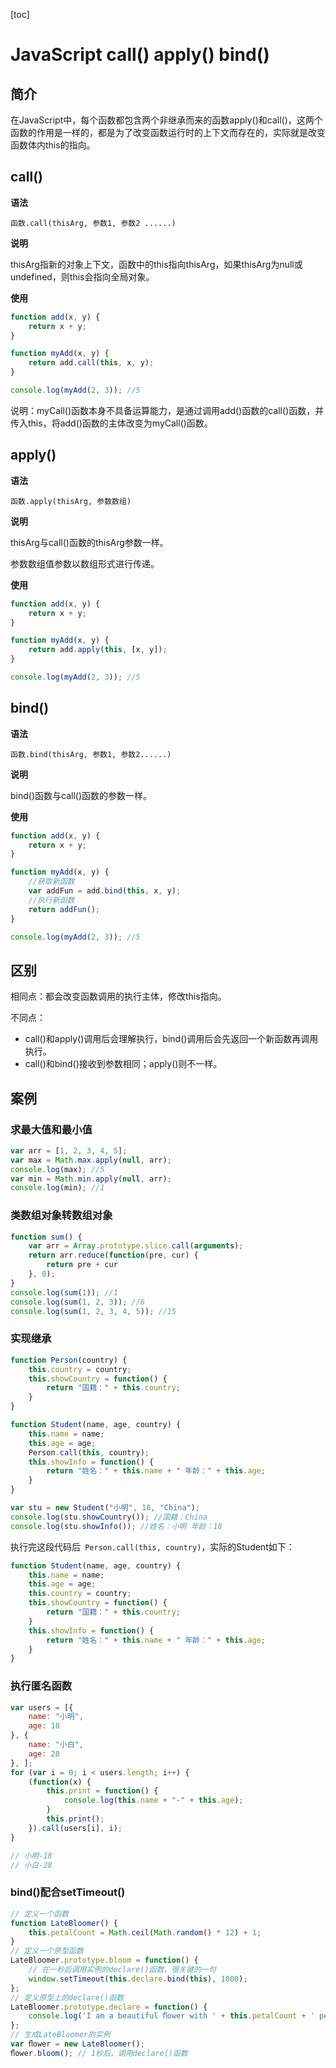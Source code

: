 [toc]

# JavaScript call() apply() bind() 

## 简介

在JavaScript中，每个函数都包含两个非继承而来的函数apply()和call()，这两个函数的作用是一样的，都是为了改变函数运行时的上下文而存在的，实际就是改变函数体内this的指向。



## call()

**语法**

```
函数.call(thisArg, 参数1, 参数2 ......)
```

**说明**

thisArg指新的对象上下文，函数中的this指向thisArg，如果thisArg为null或undefined，则this会指向全局对象。

**使用**

```javascript
function add(x, y) {
    return x + y;
}

function myAdd(x, y) {
    return add.call(this, x, y);
}

console.log(myAdd(2, 3)); //5
```

说明：myCall()函数本身不具备运算能力，是通过调用add()函数的call()函数，并传入this，将add()函数的主体改变为myCall()函数。



## apply()

**语法**

```
函数.apply(thisArg, 参数数组)
```

**说明**

thisArg与call()函数的thisArg参数一样。

参数数组值参数以数组形式进行传递。

**使用**

```javascript
function add(x, y) {
    return x + y;
}

function myAdd(x, y) {
    return add.apply(this, [x, y]);
}

console.log(myAdd(2, 3)); //5
```



## bind()

**语法**

```
函数.bind(thisArg, 参数1, 参数2......)
```

**说明**

bind()函数与call()函数的参数一样。

**使用**

```javascript
function add(x, y) {
    return x + y;
}

function myAdd(x, y) {
    //获取新函数
    var addFun = add.bind(this, x, y);
    //执行新函数
    return addFun();
}

console.log(myAdd(2, 3)); //5
```



## 区别

相同点：都会改变函数调用的执行主体，修改this指向。

不同点：

- call()和apply()调用后会理解执行，bind()调用后会先返回一个新函数再调用执行。
- call()和bind()接收到参数相同；apply()则不一样。



## 案例

### 求最大值和最小值

```javascript
var arr = [1, 2, 3, 4, 5];
var max = Math.max.apply(null, arr);
console.log(max); //5
var min = Math.min.apply(null, arr);
console.log(min); //1
```

### 类数组对象转数组对象

```javascript
function sum() {
    var arr = Array.prototype.slice.call(arguments);
    return arr.reduce(function(pre, cur) {
        return pre + cur
    }, 0);
}
console.log(sum(1)); //1
console.log(sum(1, 2, 3)); //6
console.log(sum(1, 2, 3, 4, 5)); //15
```

### 实现继承

```javascript
function Person(country) {
    this.country = country;
    this.showCountry = function() {
        return "国籍：" + this.country;
    }
}

function Student(name, age, country) {
    this.name = name;
    this.age = age;
    Person.call(this, country);
    this.showInfo = function() {
        return "姓名：" + this.name + " 年龄：" + this.age;
    }
}

var stu = new Student("小明", 18, "China");
console.log(stu.showCountry()); //国籍：China
console.log(stu.showInfo()); //姓名：小明 年龄：18
```

执行完这段代码后` Person.call(this, country)`，实际的Student如下：

```javascript
function Student(name, age, country) {
    this.name = name;
    this.age = age;
    this.country = country;
    this.showCountry = function() {
        return "国籍：" + this.country;
    }
    this.showInfo = function() {
        return "姓名：" + this.name + " 年龄：" + this.age;
    }
}
```

### 执行匿名函数

```javascript
var users = [{
    name: "小明",
    age: 18
}, {
    name: "小白",
    age: 28
}, ];
for (var i = 0; i < users.length; i++) {
    (function(x) {
        this.print = function() {
            console.log(this.name + "-" + this.age);
        }
        this.print();
    }).call(users[i], i);
}

// 小明-18
// 小白-28
```

### bind()配合setTimeout()

```javascript
// 定义一个函数
function LateBloomer() {
    this.petalCount = Math.ceil(Math.random() * 12) + 1;
}
// 定义一个原型函数
LateBloomer.prototype.bloom = function() {
    // 在一秒后调用实例的declare()函数，很关键的一句
    window.setTimeout(this.declare.bind(this), 1000);
};
// 定义原型上的declare()函数
LateBloomer.prototype.declare = function() {
    console.log('I am a beautiful ﬂower with ' + this.petalCount + ' petals!');
};
// 生成LateBloomer的实例
var ﬂower = new LateBloomer();
ﬂower.bloom(); // 1秒后，调用declare()函数
```



